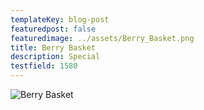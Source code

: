 ```yaml
---
templateKey: blog-post
featuredpost: false
featuredimage: ../assets/Berry_Basket.png
title: Berry Basket
description: Special
testfield: 1580
---
```

![Berry Basket](../assets/Berry_Basket.png)